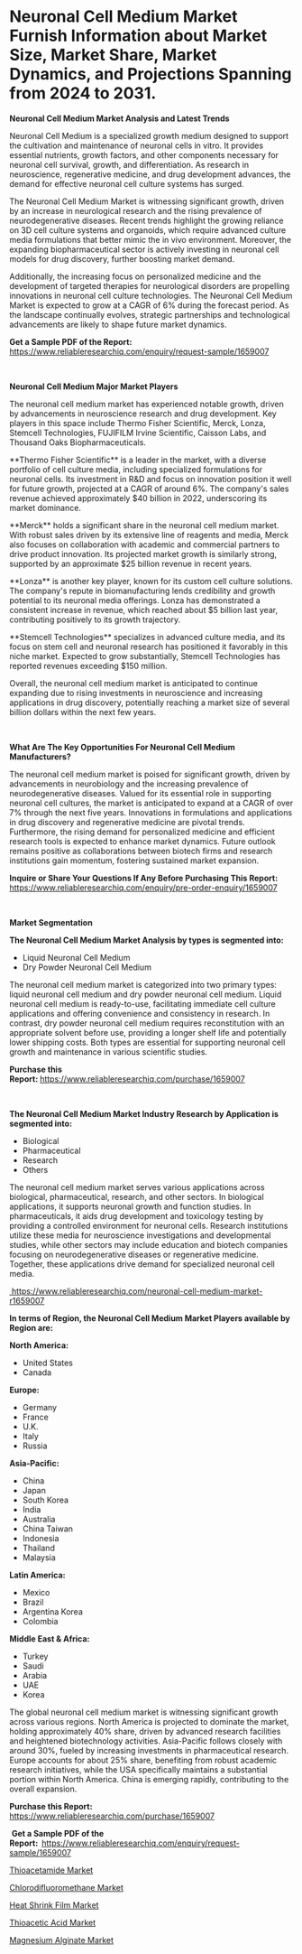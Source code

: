 <p><h1>Neuronal Cell Medium Market Furnish Information about Market Size, Market Share, Market Dynamics, and Projections Spanning from 2024 to 2031.</h1></p><p><strong>Neuronal Cell Medium Market Analysis and Latest Trends</strong></p>
<p><p>Neuronal Cell Medium is a specialized growth medium designed to support the cultivation and maintenance of neuronal cells in vitro. It provides essential nutrients, growth factors, and other components necessary for neuronal cell survival, growth, and differentiation. As research in neuroscience, regenerative medicine, and drug development advances, the demand for effective neuronal cell culture systems has surged.</p><p>The Neuronal Cell Medium Market is witnessing significant growth, driven by an increase in neurological research and the rising prevalence of neurodegenerative diseases. Recent trends highlight the growing reliance on 3D cell culture systems and organoids, which require advanced culture media formulations that better mimic the in vivo environment. Moreover, the expanding biopharmaceutical sector is actively investing in neuronal cell models for drug discovery, further boosting market demand.</p><p>Additionally, the increasing focus on personalized medicine and the development of targeted therapies for neurological disorders are propelling innovations in neuronal cell culture technologies. The Neuronal Cell Medium Market is expected to grow at a CAGR of 6% during the forecast period. As the landscape continually evolves, strategic partnerships and technological advancements are likely to shape future market dynamics.</p></p>
<p><strong>Get a Sample PDF of the Report:&nbsp;</strong> <a href="https://www.reliableresearchiq.com/enquiry/request-sample/1659007?utm_campaign=1117&utm_medium=2&utm_source=Github&utm_content=ia&utm_term=09122024&utm_id=neuronal-cell-medium">https://www.reliableresearchiq.com/enquiry/request-sample/1659007</a></p>
<p>&nbsp;</p>
<p><strong>Neuronal Cell Medium Major Market Players</strong></p>
<p><p>The neuronal cell medium market has experienced notable growth, driven by advancements in neuroscience research and drug development. Key players in this space include Thermo Fisher Scientific, Merck, Lonza, Stemcell Technologies, FUJIFILM Irvine Scientific, Caisson Labs, and Thousand Oaks Biopharmaceuticals.</p><p>**Thermo Fisher Scientific** is a leader in the market, with a diverse portfolio of cell culture media, including specialized formulations for neuronal cells. Its investment in R&D and focus on innovation position it well for future growth, projected at a CAGR of around 6%. The company's sales revenue achieved approximately $40 billion in 2022, underscoring its market dominance.</p><p>**Merck** holds a significant share in the neuronal cell medium market. With robust sales driven by its extensive line of reagents and media, Merck also focuses on collaboration with academic and commercial partners to drive product innovation. Its projected market growth is similarly strong, supported by an approximate $25 billion revenue in recent years.</p><p>**Lonza** is another key player, known for its custom cell culture solutions. The company's repute in biomanufacturing lends credibility and growth potential to its neuronal media offerings. Lonza has demonstrated a consistent increase in revenue, which reached about $5 billion last year, contributing positively to its growth trajectory.</p><p>**Stemcell Technologies** specializes in advanced culture media, and its focus on stem cell and neuronal research has positioned it favorably in this niche market. Expected to grow substantially, Stemcell Technologies has reported revenues exceeding $150 million.</p><p>Overall, the neuronal cell medium market is anticipated to continue expanding due to rising investments in neuroscience and increasing applications in drug discovery, potentially reaching a market size of several billion dollars within the next few years.</p></p>
<p>&nbsp;</p>
<p><strong>What Are The Key Opportunities For Neuronal Cell Medium Manufacturers?</strong></p>
<p><p>The neuronal cell medium market is poised for significant growth, driven by advancements in neurobiology and the increasing prevalence of neurodegenerative diseases. Valued for its essential role in supporting neuronal cell cultures, the market is anticipated to expand at a CAGR of over 7% through the next five years. Innovations in formulations and applications in drug discovery and regenerative medicine are pivotal trends. Furthermore, the rising demand for personalized medicine and efficient research tools is expected to enhance market dynamics. Future outlook remains positive as collaborations between biotech firms and research institutions gain momentum, fostering sustained market expansion.</p></p>
<p><strong>Inquire or Share Your Questions If Any Before Purchasing This Report:</strong> <a href="https://www.reliableresearchiq.com/enquiry/pre-order-enquiry/1659007?utm_campaign=1117&utm_medium=2&utm_source=Github&utm_content=ia&utm_term=09122024&utm_id=neuronal-cell-medium">https://www.reliableresearchiq.com/enquiry/pre-order-enquiry/1659007</a></p>
<p>&nbsp;</p>
<p><strong>Market Segmentation</strong></p>
<p><strong>The Neuronal Cell Medium Market Analysis by types is segmented into:</strong></p>
<p><ul><li>Liquid Neuronal Cell Medium</li><li>Dry Powder Neuronal Cell Medium</li></ul></p>
<p><p>The neuronal cell medium market is categorized into two primary types: liquid neuronal cell medium and dry powder neuronal cell medium. Liquid neuronal cell medium is ready-to-use, facilitating immediate cell culture applications and offering convenience and consistency in research. In contrast, dry powder neuronal cell medium requires reconstitution with an appropriate solvent before use, providing a longer shelf life and potentially lower shipping costs. Both types are essential for supporting neuronal cell growth and maintenance in various scientific studies.</p></p>
<p><strong>Purchase this Report:&nbsp;</strong><a href="https://www.reliableresearchiq.com/purchase/1659007?utm_campaign=1117&utm_medium=2&utm_source=Github&utm_content=ia&utm_term=09122024&utm_id=neuronal-cell-medium">https://www.reliableresearchiq.com/purchase/1659007</a></p>
<p>&nbsp;</p>
<p><strong>The Neuronal Cell Medium Market Industry Research by Application is segmented into:</strong></p>
<p><ul><li>Biological</li><li>Pharmaceutical</li><li>Research</li><li>Others</li></ul></p>
<p><p>The neuronal cell medium market serves various applications across biological, pharmaceutical, research, and other sectors. In biological applications, it supports neuronal growth and function studies. In pharmaceuticals, it aids drug development and toxicology testing by providing a controlled environment for neuronal cells. Research institutions utilize these media for neuroscience investigations and developmental studies, while other sectors may include education and biotech companies focusing on neurodegenerative diseases or regenerative medicine. Together, these applications drive demand for specialized neuronal cell media.</p></p>
<p><a href="https://www.reliableresearchiq.com/neuronal-cell-medium-market-r1659007?utm_campaign=1117&utm_medium=2&utm_source=Github&utm_content=ia&utm_term=09122024&utm_id=neuronal-cell-medium">&nbsp;https://www.reliableresearchiq.com/neuronal-cell-medium-market-r1659007</a></p>
<p><strong>In terms of Region, the Neuronal Cell Medium Market Players available by Region are:</strong></p>
<p>
    <p> <strong> North America: </strong>
        <ul>
            <li>United States</li>
            <li>Canada</li>
        </ul>
        </p> 
    <p> <strong> Europe: </strong>
        <ul>
            <li>Germany</li>
            <li>France</li>
            <li>U.K.</li>
            <li>Italy</li>
            <li>Russia</li>
        </ul>
        </p> 
    <p> <strong> Asia-Pacific: </strong>
        <ul>
            <li>China</li>
            <li>Japan</li>
            <li>South Korea</li>
            <li>India</li>
            <li>Australia</li>
            <li>China Taiwan</li>
            <li>Indonesia</li>
            <li>Thailand</li>
            <li>Malaysia</li>
        </ul>
        </p> 
    <p> <strong> Latin America: </strong>
        <ul>
            <li>Mexico</li>
            <li>Brazil</li>
            <li>Argentina Korea</li>
            <li>Colombia</li>
        </ul>
        </p> 
    <p> <strong> Middle East & Africa: </strong>
        <ul>
            <li>Turkey</li>
            <li>Saudi</li>
            <li>Arabia</li>
            <li>UAE</li>
            <li>Korea</li>
        </ul>
    </p>
    </p>
<p><p>The global neuronal cell medium market is witnessing significant growth across various regions. North America is projected to dominate the market, holding approximately 40% share, driven by advanced research facilities and heightened biotechnology activities. Asia-Pacific follows closely with around 30%, fueled by increasing investments in pharmaceutical research. Europe accounts for about 25% share, benefiting from robust academic research initiatives, while the USA specifically maintains a substantial portion within North America. China is emerging rapidly, contributing to the overall expansion.</p></p>
<p><strong>Purchase this Report: </strong><a href="https://www.reliableresearchiq.com/purchase/1659007?utm_campaign=1117&utm_medium=2&utm_source=Github&utm_content=ia&utm_term=09122024&utm_id=neuronal-cell-medium">https://www.reliableresearchiq.com/purchase/1659007</a></p>
<p>&nbsp;<strong>Get a Sample PDF of the Report:&nbsp;&nbsp;</strong><a href="https://www.reliableresearchiq.com/enquiry/request-sample/1659007?utm_campaign=1117&utm_medium=2&utm_source=Github&utm_content=ia&utm_term=09122024&utm_id=neuronal-cell-medium">https://www.reliableresearchiq.com/enquiry/request-sample/1659007</a></p>
<p><strong></strong></p>
<p><p><a href="https://www.linkedin.com/pulse/th-score-market-0ptye?utm_campaign=1117&utm_medium=2&utm_source=Github&utm_content=ia&utm_term=09122024&utm_id=neuronal-cell-medium">Thioacetamide Market</a></p><p><a href="https://www.linkedin.com/pulse/th-score-market-0ptye?utm_campaign=1117&utm_medium=2&utm_source=Github&utm_content=ia&utm_term=09122024&utm_id=neuronal-cell-medium">Chlorodifluoromethane Market</a></p><p><a href="https://www.linkedin.com/pulse/th-score-market-0ptye?utm_campaign=1117&utm_medium=2&utm_source=Github&utm_content=ia&utm_term=09122024&utm_id=neuronal-cell-medium">Heat Shrink Film Market</a></p><p><a href="https://www.linkedin.com/pulse/th-score-market-0ptye?utm_campaign=1117&utm_medium=2&utm_source=Github&utm_content=ia&utm_term=09122024&utm_id=neuronal-cell-medium">Thioacetic Acid Market</a></p><p><a href="https://www.linkedin.com/pulse/th-score-market-0ptye?utm_campaign=1117&utm_medium=2&utm_source=Github&utm_content=ia&utm_term=09122024&utm_id=neuronal-cell-medium">Magnesium Alginate Market</a></p></p>
